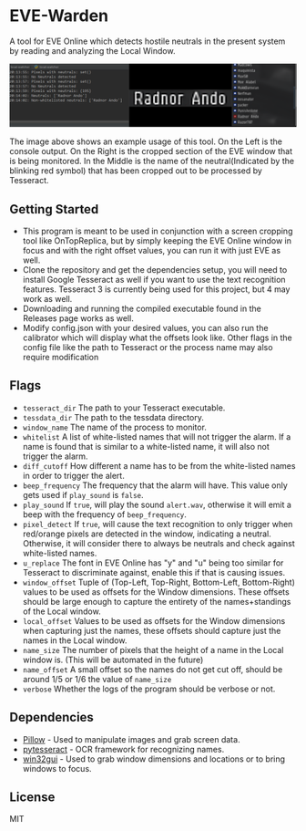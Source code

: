# EVE-Warden
A tool for EVE Online which detects hostile neutrals in the present system by reading and analyzing the Local Window.

![](example.png?raw=true)

The image above shows an example usage of this tool.
On the Left is the console output. 
On the Right is the cropped section of the EVE window that is being monitored. 
In the Middle is the name of the neutral(Indicated by the blinking red symbol) that has been cropped out to be processed by Tesseract.

## Getting Started
- This program is meant to be used in conjunction with a screen cropping tool like OnTopReplica, but by simply keeping the EVE Online window in focus and with the right offset values, you can run it with just EVE as well.
- Clone the repository and get the dependencies setup, you will need to install Google Tesseract as well if you want to use the text recognition features. Tesseract 3 is currently being used for this project, but 4 may work as well.
- Downloading and running the compiled executable found in the Releases page works as well.
- Modify config.json with your desired values, you can also run the calibrator which will display what the offsets look like. Other flags in the config file like the path to Tesseract or the process name may also require modification

## Flags
- `tesseract_dir` The path to your Tesseract executable.
- `tessdata_dir` The path to the tessdata directory.
- `window_name` The name of the process to monitor.
- `whitelist` A list of white-listed names that will not trigger the alarm. If a name is found that is similar to a white-listed name, it will also not trigger the alarm.
- `diff_cutoff` How different a name has to be from the white-listed names in order to trigger the alert.
- `beep_frequency` The frequency that the alarm will have. This value only gets used if `play_sound` is `false`.
- `play_sound` If `true`, will play the sound `alert.wav`, otherwise it will emit a beep with the frequency of `beep_frequency`.
- `pixel_detect` If `true`, will cause the text recognition to only trigger when red/orange pixels are detected in the window, indicating a neutral. Otherwise, it will consider there to always be neutrals and check against white-listed names.
- `u_replace` The font in EVE Online has "y" and "u" being too similar for Tesseract to discriminate against, enable this if that is causing issues.
- `window_offset` Tuple of (Top-Left, Top-Right, Bottom-Left, Bottom-Right) values to be used as offsets for the Window dimensions. These offsets should be large enough to capture the entirety of the names+standings of the Local window.
- `local_offset` Values to be used as offsets for the Window dimensions when capturing just the names, these offsets should capture just the names in the Local window.
- `name_size` The number of pixels that the height of a name in the Local window is. (This will be automated in the future)
- `name_offset` A small offset so the names do not get cut off, should be around 1/5 or 1/6 the value of `name_size`
- `verbose` Whether the logs of the program should be verbose or not.

## Dependencies

* [Pillow](https://github.com/python-pillow/Pillow) - Used to manipulate images and grab screen data.
* [pytesseract](https://github.com/madmaze/pytesseract) - OCR framework for recognizing names.
* [win32gui](https://pypi.python.org/pypi/win32gui/221.6) - Used to grab window dimensions and locations or to bring windows to focus.

License
----
MIT